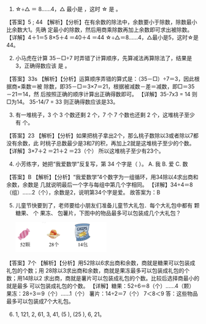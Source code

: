 1. ☆÷△ ＝ 8……4，△ 最小是 ，这时 ☆ 是 。

【答案】5 ; 44
【解析】【分析】在有余数的除法中，余数要小于除数，除数最小比余数大1。先确
定最小的除数，然后用商乘除数再加上余数即可求出被除数。
【详解】4＋1＝5
8×5＋4
＝40＋4
＝44
☆÷△＝8……4，△最小是5，这时☆是44。

2. 小马虎在计算 35－□÷7 时弄错了计算顺序，先算减法再算除法了，结果是 3，正确得数应该
   是 。

【答案】33s
【解析】【分析】运算顺序弄错的算式是：（35－□）÷7＝3，因此根据商×乘数＝被
除数，即35－□＝3×7＝21，根据被减数－差＝减数，即□＝35－21＝14，然
后按照正确的顺序计算出正确得数即可。
【详解】35-7x3 = 14
则□为14。
35-14/7 = 33
则正确得数应该是33。

3. 有一堆桃子，3 个 3 个数还剩 2 个，7 个 7 个数也还剩 2 个，这堆桃子至少有 个。

【答案】23
【解析】【分析】如果把桃子拿出2个，那么桃子数除以3或者除以7都没有余数，此
时桃子总数最少是3和7的积，再加上2就是这堆桃子至少的个数。
【详解】3×7＋2
＝21＋2
＝23（个）
所以这堆桃子至少有23个。

4. 小芳练字，她把“我爱数学”反复写，第 34 个字是（ ）。
   A. 我 B. 爱 C. 数

【答案】B
【解析】【分析】“我爱数学”4个数字为一组循环，用34除以4求出商和余数，余数是
几就说明最后一个字与每组中第几个字相同。
【详解】34÷4＝8（组）……2（个），余数是2，说明第34个字是爱。
故答案为：B

5. 儿童节快要到了，老师要给小朋友们准备儿童节大礼包．每个大礼包中都有 颗糖果、 个
   果冻、 包薯片，下图中的物品最多可以包装成几个大礼包？

   ![](images/1.png)

【答案】7个
【解析】【分析】用52除以6求出商和余数，商就是糖果可以包装成礼包的个数；用
28除以3求出商和余数，商就是果冻最多可以包装成礼包的个数；用14除以2
求出商，商就是薯片可以包装成礼包的个数。比较后选择商最小的就是最多
可以包装成礼包的个数。
【详解】糖果：52÷6＝8（个）……4（颗）
果冻：28÷3＝9（个）……1（个）
薯片：14÷2＝7（个）
7＜8＜9
答：这些物品最多可以包装成7个大礼包。

6. 1, 121, 2, 61, 3, 41, (5 ), (25 ), 6, 21。
